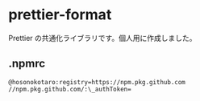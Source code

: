 # prettier-format

Prettier の共通化ライブラリです。個人用に作成しました。

## .npmrc

```
@hosonokotaro:registry=https://npm.pkg.github.com
//npm.pkg.github.com/:\_authToken=
```
